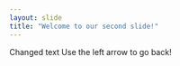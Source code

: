 ```yaml
---
layout: slide
title: "Welcome to our second slide!"
---
```


Changed text
Use the left arrow to go back!
